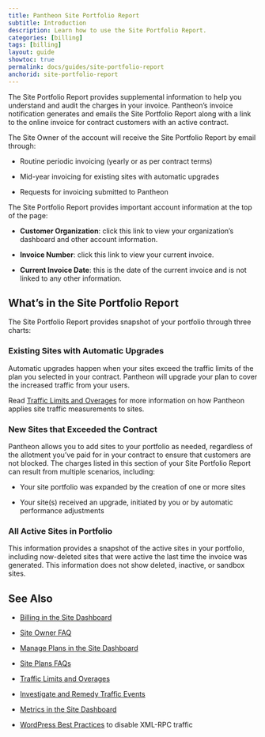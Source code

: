 ```yaml
---
title: Pantheon Site Portfolio Report
subtitle: Introduction
description: Learn how to use the Site Portfolio Report.
categories: [billing]
tags: [billing]
layout: guide
showtoc: true
permalink: docs/guides/site-portfolio-report
anchorid: site-portfolio-report
---
```


The Site Portfolio Report provides supplemental information to help you understand and audit the charges in your invoice. Pantheon’s invoice notification generates and emails the Site Portfolio Report along with a link to the online invoice for contract customers with an active contract. 

The Site Owner of the account will receive the Site Portfolio Report by email through:

- Routine periodic invoicing (yearly or as per contract terms)

- Mid-year invoicing for existing sites with automatic upgrades

- Requests for invoicing submitted to Pantheon

The Site Portfolio Report provides important account information at the top of the page:

- **Customer Organization**: click this link to view your organization’s dashboard and other account information. 

- **Invoice Number**: click this link to view your current invoice.

- **Current Invoice Date**: this is the date of the current invoice and is not linked to any other information.

## What’s in the Site Portfolio Report

The Site Portfolio Report provides snapshot of your portfolio through three charts:

### Existing Sites with Automatic Upgrades

Automatic upgrades happen when your sites exceed the traffic limits of the plan you selected in your contract. Pantheon will upgrade your plan to cover the increased traffic from your users.

Read [Traffic Limits and Overages](/traffic-limits) for more information on how Pantheon applies site traffic measurements to sites.

### New Sites that Exceeded the Contract

Pantheon allows you to add sites to your portfolio as needed, regardless of the allotment you’ve paid for in your contract to ensure that customers are not blocked. The charges listed in this section of your Site Portfolio Report can result from multiple scenarios, including:

- Your site portfolio was expanded by the creation of one or more sites

- Your site(s) received an upgrade, initiated by you or by automatic performance adjustments

### All Active Sites in Portfolio

This information provides a snapshot of the active sites in your portfolio, including now-deleted sites that were active the last time the invoice was generated. This information does not show deleted, inactive, or sandbox sites.

## See Also


- [Billing in the Site Dashboard](/site-billing)

- [Site Owner FAQ](/site-owner-faq)

- [Manage Plans in the Site Dashboard](/site-plan)

- [Site Plans FAQs](/site-plans-faq)

- [Traffic Limits and Overages](/traffic-limits)

- [Investigate and Remedy Traffic Events](/optimize-site-traffic)

- [Metrics in the Site Dashboard](/metrics)

- [WordPress Best Practices](/wordpress-best-practices/#avoid-xml-rpc-attacks) to disable XML-RPC traffic